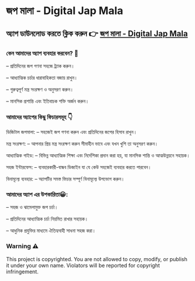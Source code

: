 # জপ মালা - Digital Jap Mala

## অ্যাপ ডাউনলোড করতে ক্লিক করুন 👉 [জপ মালা - Digital Jap Mala](https://play.google.com/store/apps/details?id=com.mala.digital_joper_mala)

### কেন আমাদের অ্যাপ ব্যবহার করবেন? 🤔
– প্রতিদিনের জপ গণনা সহজে ট্র্যাক করুন।

– আধ্যাত্মিক চর্চার ধারাবাহিকতা বজায় রাখুন।

– গুরুত্বপূর্ণ মন্ত্র সংরক্ষণ ও অনুসরণ করুন।

– মানসিক প্রশান্তি এবং ইতিবাচক শক্তি অর্জন করুন।

### আমাদের অ্যাপের কিছু ফিচারসমূহ 👇

ডিজিটাল জপমালা:
– সহজেই জপ গণনা করুন এবং প্রতিদিনের জপের হিসাব রাখুন।

মন্ত্র সংরক্ষণ:
– আপনার প্রিয় মন্ত্র সংরক্ষণ করুন সীমাহীন ভাবে এবং যখন খুশি তা অনুসরণ করুন।

আধ্যাত্মিক গাইড:
– বিভিন্ন আধ্যাত্মিক শিক্ষা এবং নির্দেশিকা প্রদান করা হয়, যা মানসিক শান্তি ও আত্মউন্নয়নে সহায়ক।

সহজ ইন্টারফেস:
– ব্যবহারকারী-বান্ধব ডিজাইন যা যে কেউ সহজেই ব্যবহার করতে পারবেন।

বিনামূল্যে ব্যবহার:
– অ্যাপটির সমস্ত ফিচার সম্পূর্ণ বিনামূল্যে উপভোগ করুন।

### আমাদের অ্যাপ এর উপকারিতা😀:

– সহজ ও ঝামেলামুক্ত জপ চর্চা।

– প্রতিদিনের আধ্যাত্মিক চর্চা নিয়মিত রাখার সহায়ক।

– আধুনিক প্রযুক্তির মাধ্যমে ঐতিহ্যবাহী সাধনা সহজ করা।


### Warning ⚠️ 

This project is copyrighted.
You are not allowed to copy, modify, or publish it under your own name.
Violators will be reported for copyright infringement.
